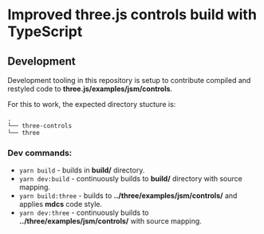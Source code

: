 # Improved three.js controls build with TypeScript

## Development

Development tooling in this repository is setup to contribute compiled and restyled code to **three.js/examples/jsm/controls**.

For this to work, the expected directory stucture is:

```
.
└── three-controls
└── three
```

### Dev commands:

- `yarn build` - builds in **build/** directory.
- `yarn dev:build` - continuously builds to **build/** directory with source mapping.
- `yarn build:three` - builds to **../three/examples/jsm/controls/**  and applies **mdcs** code style.
- `yarn dev:three` - continuously builds to **../three/examples/jsm/controls/** with source mapping.
